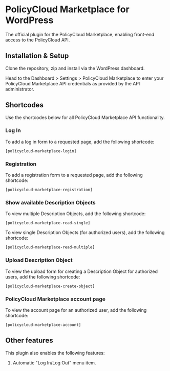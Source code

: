# PolicyCloud Marketplace for WordPress

The official plugin for the PolicyCloud Marketplace, enabling front-end access to the PolicyCloud API.

## Installation & Setup

Clone the repository, zip and install via the WordPress dashboard.

Head to the Dashboard > Settings > PolicyCloud Marketplace to enter your PolicyCloud Marketplace API credentials as provided by the API administrator.

## Shortcodes

Use the shortcodes below for all PolicyCloud Marketplace API functionality.

### Log In

To add a log in form to a requested page, add the following shortcode:

`[policycloud-marketplace-login]`

### Registration

To add a registration form to a requested page, add the following shortcode:

`[policycloud-marketplace-registration]`

### Show available Description Objects

To view multiple Description Objects, add the following shortcode:

`[policycloud-marketplace-read-single]`

To view single Description Objects (for authorized users), add the following shortcode:

`[policycloud-marketplace-read-multiple]`

### Upload Description Object

To view the upload form for creating a Description Object for authorized users, add the following shortcode:

`[policycloud-marketplace-create-object]`

### PolicyCloud Marketplace account page

To view the account page for an authorized user, add the following shortcode:

`[policycloud-marketplace-account]`

## Other features

This plugin also enables the following features:

1. Automatic "Log In/Log Out" menu item.
